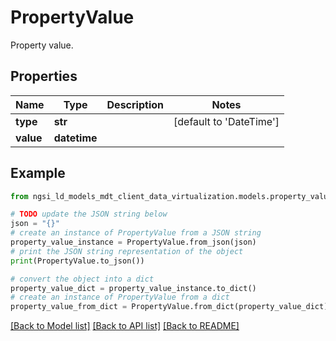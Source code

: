 # PropertyValue

Property value. 

## Properties

Name | Type | Description | Notes
------------ | ------------- | ------------- | -------------
**type** | **str** |  | [default to 'DateTime']
**value** | **datetime** |  | 

## Example

```python
from ngsi_ld_models_mdt_client_data_virtualization.models.property_value import PropertyValue

# TODO update the JSON string below
json = "{}"
# create an instance of PropertyValue from a JSON string
property_value_instance = PropertyValue.from_json(json)
# print the JSON string representation of the object
print(PropertyValue.to_json())

# convert the object into a dict
property_value_dict = property_value_instance.to_dict()
# create an instance of PropertyValue from a dict
property_value_from_dict = PropertyValue.from_dict(property_value_dict)
```
[[Back to Model list]](../README.md#documentation-for-models) [[Back to API list]](../README.md#documentation-for-api-endpoints) [[Back to README]](../README.md)


